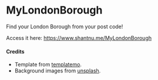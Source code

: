 # MyLondonBorough
Find your London Borough from your post code! 

Access it here: https://www.shantnu.me/MyLondonBorough 

#### Credits
- Template from [templatemo](https://templatemo.com/tm-521-get-ready).
- Background images from [unsplash](https://unsplash.com/s/photos/london). 